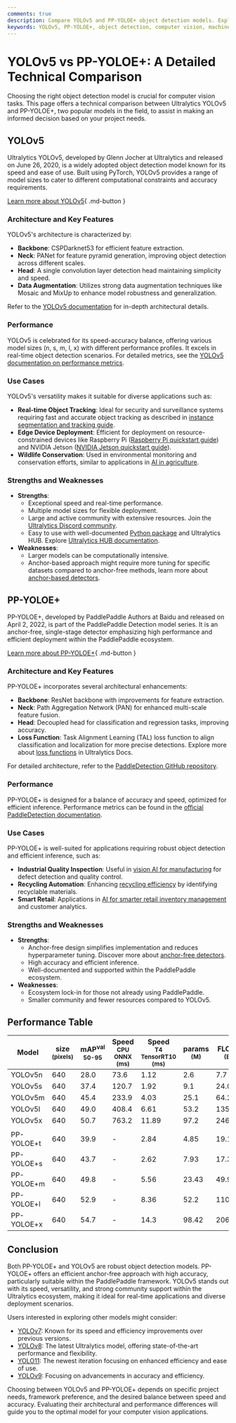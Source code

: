 ```yaml
---
comments: true
description: Compare YOLOv5 and PP-YOLOE+ object detection models. Explore their architecture, performance, and use cases to choose the best fit for your project.
keywords: YOLOv5, PP-YOLOE+, object detection, computer vision, machine learning, model comparison, YOLO models, PaddlePaddle, AI, technical comparison
---
```


# YOLOv5 vs PP-YOLOE+: A Detailed Technical Comparison

Choosing the right object detection model is crucial for computer vision tasks. This page offers a technical comparison between Ultralytics YOLOv5 and PP-YOLOE+, two popular models in the field, to assist in making an informed decision based on your project needs.

<script async src="https://cdn.jsdelivr.net/npm/chart.js"></script>
<script defer src="../../javascript/benchmark.js"></script>

<canvas id="modelComparisonChart" width="1024" height="400" active-models='["YOLOv5", "PP-YOLOE+"]'></canvas>

## YOLOv5

Ultralytics YOLOv5, developed by Glenn Jocher at Ultralytics and released on June 26, 2020, is a widely adopted object detection model known for its speed and ease of use. Built using PyTorch, YOLOv5 provides a range of model sizes to cater to different computational constraints and accuracy requirements.

[Learn more about YOLOv5](https://docs.ultralytics.com/models/yolov5/){ .md-button }

### Architecture and Key Features

YOLOv5's architecture is characterized by:

- **Backbone**: CSPDarknet53 for efficient feature extraction.
- **Neck**: PANet for feature pyramid generation, improving object detection across different scales.
- **Head**: A single convolution layer detection head maintaining simplicity and speed.
- **Data Augmentation**: Utilizes strong data augmentation techniques like Mosaic and MixUp to enhance model robustness and generalization.

Refer to the [YOLOv5 documentation](https://docs.ultralytics.com/models/yolov5/) for in-depth architectural details.

### Performance

YOLOv5 is celebrated for its speed-accuracy balance, offering various model sizes (n, s, m, l, x) with different performance profiles. It excels in real-time object detection scenarios. For detailed metrics, see the [YOLOv5 documentation on performance metrics](https://docs.ultralytics.com/guides/yolo-performance-metrics/).

### Use Cases

YOLOv5's versatility makes it suitable for diverse applications such as:

- **Real-time Object Tracking**: Ideal for security and surveillance systems requiring fast and accurate object tracking as described in [instance segmentation and tracking guide](https://docs.ultralytics.com/guides/instance-segmentation-and-tracking/).
- **Edge Device Deployment**: Efficient for deployment on resource-constrained devices like Raspberry Pi ([Raspberry Pi quickstart guide](https://docs.ultralytics.com/guides/raspberry-pi/)) and NVIDIA Jetson ([NVIDIA Jetson quickstart guide](https://docs.ultralytics.com/guides/nvidia-jetson/)).
- **Wildlife Conservation**: Used in environmental monitoring and conservation efforts, similar to applications in [AI in agriculture](https://www.ultralytics.com/solutions/ai-in-agriculture).

### Strengths and Weaknesses

- **Strengths**:
    - Exceptional speed and real-time performance.
    - Multiple model sizes for flexible deployment.
    - Large and active community with extensive resources. Join the [Ultralytics Discord community](https://discord.com/invite/ultralytics).
    - Easy to use with well-documented [Python package](https://docs.ultralytics.com/usage/python/) and Ultralytics HUB. Explore [Ultralytics HUB documentation](https://docs.ultralytics.com/hub/).
- **Weaknesses**:
    - Larger models can be computationally intensive.
    - Anchor-based approach might require more tuning for specific datasets compared to anchor-free methods, learn more about [anchor-based detectors](https://www.ultralytics.com/glossary/anchor-based-detectors).

## PP-YOLOE+

PP-YOLOE+, developed by PaddlePaddle Authors at Baidu and released on April 2, 2022, is part of the PaddlePaddle Detection model series. It is an anchor-free, single-stage detector emphasizing high performance and efficient deployment within the PaddlePaddle ecosystem.

[Learn more about PP-YOLOE+](https://github.com/PaddlePaddle/PaddleDetection/blob/release/2.8.1/configs/ppyoloe/README.md){ .md-button }

### Architecture and Key Features

PP-YOLOE+ incorporates several architectural enhancements:

- **Backbone**: ResNet backbone with improvements for feature extraction.
- **Neck**: Path Aggregation Network (PAN) for enhanced multi-scale feature fusion.
- **Head**: Decoupled head for classification and regression tasks, improving accuracy.
- **Loss Function**: Task Alignment Learning (TAL) loss function to align classification and localization for more precise detections. Explore more about [loss functions](https://docs.ultralytics.com/reference/utils/loss/) in Ultralytics Docs.

For detailed architecture, refer to the [PaddleDetection GitHub repository](https://github.com/PaddlePaddle/PaddleDetection/).

### Performance

PP-YOLOE+ is designed for a balance of accuracy and speed, optimized for efficient inference. Performance metrics can be found in the [official PaddleDetection documentation](https://github.com/PaddlePaddle/PaddleDetection/blob/release/2.8.1/configs/ppyoloe/README.md).

### Use Cases

PP-YOLOE+ is well-suited for applications requiring robust object detection and efficient inference, such as:

- **Industrial Quality Inspection**: Useful in [vision AI for manufacturing](https://www.ultralytics.com/solutions/ai-in-manufacturing) for defect detection and quality control.
- **Recycling Automation**: Enhancing [recycling efficiency](https://www.ultralytics.com/blog/recycling-efficiency-the-power-of-vision-ai-in-automated-sorting) by identifying recyclable materials.
- **Smart Retail**: Applications in [AI for smarter retail inventory management](https://www.ultralytics.com/blog/ai-for-smarter-retail-inventory-management) and customer analytics.

### Strengths and Weaknesses

- **Strengths**:
    - Anchor-free design simplifies implementation and reduces hyperparameter tuning. Discover more about [anchor-free detectors](https://www.ultralytics.com/glossary/anchor-free-detectors).
    - High accuracy and efficient inference.
    - Well-documented and supported within the PaddlePaddle ecosystem.
- **Weaknesses**:
    - Ecosystem lock-in for those not already using PaddlePaddle.
    - Smaller community and fewer resources compared to YOLOv5.

## Performance Table

| Model      | size<br><sup>(pixels) | mAP<sup>val<br>50-95 | Speed<br><sup>CPU ONNX<br>(ms) | Speed<br><sup>T4 TensorRT10<br>(ms) | params<br><sup>(M) | FLOPs<br><sup>(B) |
|------------|-----------------------|----------------------|--------------------------------|-------------------------------------|--------------------|-------------------|
| YOLOv5n    | 640                   | 28.0                 | 73.6                           | 1.12                                | 2.6                | 7.7               |
| YOLOv5s    | 640                   | 37.4                 | 120.7                          | 1.92                                | 9.1                | 24.0              |
| YOLOv5m    | 640                   | 45.4                 | 233.9                          | 4.03                                | 25.1               | 64.2              |
| YOLOv5l    | 640                   | 49.0                 | 408.4                          | 6.61                                | 53.2               | 135.0             |
| YOLOv5x    | 640                   | 50.7                 | 763.2                          | 11.89                               | 97.2               | 246.4             |
|            |                       |                      |                                |                                     |                    |                   |
| PP-YOLOE+t | 640                   | 39.9                 | -                              | 2.84                                | 4.85               | 19.15             |
| PP-YOLOE+s | 640                   | 43.7                 | -                              | 2.62                                | 7.93               | 17.36             |
| PP-YOLOE+m | 640                   | 49.8                 | -                              | 5.56                                | 23.43              | 49.91             |
| PP-YOLOE+l | 640                   | 52.9                 | -                              | 8.36                                | 52.2               | 110.07            |
| PP-YOLOE+x | 640                   | 54.7                 | -                              | 14.3                                | 98.42              | 206.59            |

## Conclusion

Both PP-YOLOE+ and YOLOv5 are robust object detection models. PP-YOLOE+ offers an efficient anchor-free approach with high accuracy, particularly suitable within the PaddlePaddle framework. YOLOv5 stands out with its speed, versatility, and strong community support within the Ultralytics ecosystem, making it ideal for real-time applications and diverse deployment scenarios.

Users interested in exploring other models might consider:

- [YOLOv7](https://docs.ultralytics.com/models/yolov7/): Known for its speed and efficiency improvements over previous versions.
- [YOLOv8](https://docs.ultralytics.com/models/yolov8/): The latest Ultralytics model, offering state-of-the-art performance and flexibility.
- [YOLO11](https://docs.ultralytics.com/models/yolo11/): The newest iteration focusing on enhanced efficiency and ease of use.
- [YOLOv9](https://docs.ultralytics.com/models/yolov9/): Focusing on advancements in accuracy and efficiency.

Choosing between YOLOv5 and PP-YOLOE+ depends on specific project needs, framework preference, and the desired balance between speed and accuracy. Evaluating their architectural and performance differences will guide you to the optimal model for your computer vision applications.

